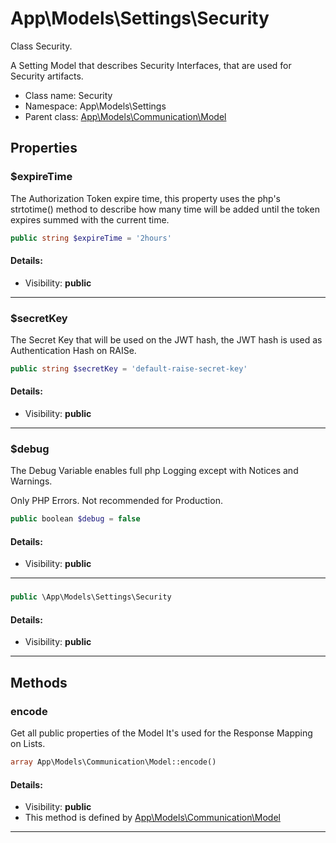 App\Models\Settings\Security
===============

Class Security.

A Setting Model that describes Security Interfaces,
that are used for Security artifacts.


* Class name: Security
* Namespace: App\Models\Settings
* Parent class: [App\Models\Communication\Model](App-Models-Communication-Model.md)





Properties
----------


### $expireTime

The Authorization Token expire time,
this property uses the php's strtotime()
method to describe how many time will be added
until the token expires summed with the current time.



```php
public string $expireTime = '2hours'
```

#### Details:
* Visibility: **public**

<hr>

### $secretKey

The Secret Key that will be used on the JWT hash,
the JWT hash is used as Authentication Hash on RAISe.



```php
public string $secretKey = 'default-raise-secret-key'
```

#### Details:
* Visibility: **public**

<hr>

### $debug

The Debug Variable enables full php Logging
except with Notices and Warnings.

Only PHP Errors. Not recommended for Production.

```php
public boolean $debug = false
```

#### Details:
* Visibility: **public**

<hr>

### 





```php
public \App\Models\Settings\Security 
```

#### Details:
* Visibility: **public**

<hr>

Methods
-------


### encode

Get all public properties of the Model
It's used for the Response Mapping on Lists.



```php
array App\Models\Communication\Model::encode()
```

#### Details:
* Visibility: **public**
* This method is defined by [App\Models\Communication\Model](App-Models-Communication-Model.md)



<hr>
